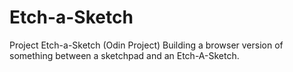 # Etch-a-Sketch
Project Etch-a-Sketch (Odin Project)
Building a browser version of something between a sketchpad and an Etch-A-Sketch.
